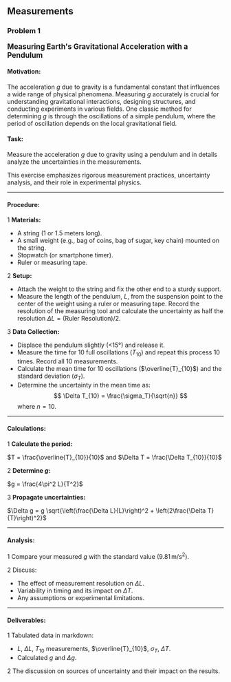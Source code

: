 ## Measurements

### Problem 1

<span style="font-size: 1.2em; font-weight: bold;">**Measuring Earth's Gravitational Acceleration with a Pendulum**</span>

#### Motivation:

The acceleration $g$ due to gravity is a fundamental constant that influences a wide range of physical phenomena. Measuring $g$ accurately is crucial for understanding gravitational interactions, designing structures, and conducting experiments in various fields. One classic method for determining $g$ is through the oscillations of a simple pendulum, where the period of oscillation depends on the local gravitational field.

#### Task:

Measure the acceleration  $g$ due to gravity using a pendulum and in details analyze the uncertainties in the measurements.

This exercise emphasizes rigorous measurement practices, uncertainty analysis, and their role in experimental physics.

---

#### **Procedure:**

1 **Materials:**
   
   - A string (1 or 1.5 meters long).
   - A small weight (e.g., bag of coins, bag of sugar, key chain) mounted on the string.
   - Stopwatch (or smartphone timer).
   - Ruler or measuring tape.

2 **Setup:**
   
   - Attach the weight to the string and fix the other end to a sturdy support.
   - Measure the length of the pendulum, $L$, from the suspension point to the center of the weight using a ruler or measuring tape. Record the resolution of the measuring tool and calculate the uncertainty as half the resolution $\Delta L=\text{(Ruler Resolution)}/2$.

3 **Data Collection:**
   
   - Displace the pendulum slightly (<15°) and release it.
   - Measure the time for 10 full oscillations ($T_{10}$) and repeat this process 10 times. Record all 10 measurements.
   - Calculate the mean time for 10 oscillations ($\overline{T}_{10}$) and the standard deviation ($\sigma_T$).
   - Determine the uncertainty in the mean time as:
     $$ \Delta T_{10} = \frac{\sigma_T}{\sqrt{n}} $$
     where $n = 10$.

---

#### **Calculations:**

1 **Calculate the period:**

   $T = \frac{\overline{T}_{10}}{10}$ and $\Delta T = \frac{\Delta T_{10}}{10}$

2 **Determine $g$:**

   $g = \frac{4\pi^2 L}{T^2}$

3 **Propagate uncertainties:**

   $\Delta g = g \sqrt{\left(\frac{\Delta L}{L}\right)^2 + \left(2\frac{\Delta T}{T}\right)^2}$

---

#### **Analysis:**

1 Compare your measured $g$ with the standard value ($9.81 \, \text{m/s}^2$).

2 Discuss:

   - The effect of measurement resolution on $\Delta L$.
   - Variability in timing and its impact on $\Delta T$.
   - Any assumptions or experimental limitations.

---

#### **Deliverables:**

1 Tabulated data in markdown:

   - $L$, $\Delta L$, $T_{10}$ measurements, $\overline{T}_{10}$, $\sigma_T$, $\Delta T$.
   - Calculated $g$ and $\Delta g$.
  
2 The discussion on sources of uncertainty and their impact on the results.